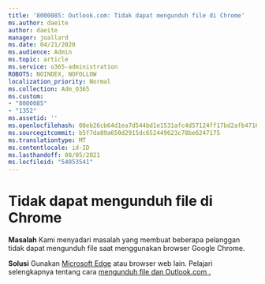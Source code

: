 ```yaml
---
title: '8000085: Outlook.com: Tidak dapat mengunduh file di Chrome'
ms.author: daeite
author: daeite
manager: joallard
ms.date: 04/21/2020
ms.audience: Admin
ms.topic: article
ms.service: o365-administration
ROBOTS: NOINDEX, NOFOLLOW
localization_priority: Normal
ms.collection: Adm_O365
ms.custom:
- "8000085"
- "1352"
ms.assetid: ''
ms.openlocfilehash: 08eb26cb64d1ea7d544bd1e1531afc4d57124ff17bd2afb471686d066098ce8a
ms.sourcegitcommit: b5f7da89a650d2915dc652449623c78be6247175
ms.translationtype: MT
ms.contentlocale: id-ID
ms.lasthandoff: 08/05/2021
ms.locfileid: "54053541"
---
```

# <a name="cant-download-files-in-chrome"></a>Tidak dapat mengunduh file di Chrome

**Masalah** Kami menyadari masalah yang membuat beberapa pelanggan tidak dapat mengunduh file saat menggunakan browser Google Chrome. 

**Solusi** Gunakan [Microsoft Edge](https://www.microsoft.com/windows/microsoft-edge) atau browser web lain.
Pelajari selengkapnya tentang cara [mengunduh file dan Outlook.com .](https://support.office.com/article/8d7c1ea7-4e5f-44ce-bb6e-c5fcc92ba9ab?wt.mc_id=Office_Outlook_com_Alchemy)


